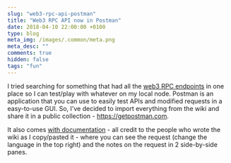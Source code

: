 ```yaml
---
slug: "web3-rpc-api-postman"
title: "Web3 RPC API now in Postman"
date: 2018-04-10 22:00:00 +0100
type: blog
meta_img: /images/.common/meta.png
meta_desc: ""
comments: true
hidden: false
tags: "fun"
---
```


I tried searching for something that had all the [web3 RPC endpoints](https://github.com/ethereum/wiki/wiki/JSON-RPC#json-rpc-api) in one place so I can test/play with whatever on my local node. Postman is an application that you can use to easily test APIs and modified requests in a easy-to-use GUI. So, I've decided to import everything from the wiki and share it in a public collection - https://getpostman.com.

It also comes [with documentation](https://documenter.getpostman.com/view/4117254/ethereum-json-rpc/RVu7CT5J) - all credit to the people who wrote the wiki as I copy/pasted it - where you can see the request (change the language in the top right) and the notes on the request in 2 side-by-side panes.

<div class="postman-run-button"
data-postman-action="collection/import"
data-postman-var-1="b3dad9ed7bfce4d06f76"
data-postman-param="env%5BEthereum%20JSON-RPC%20Local%5D=W3sia2V5IjoiRU5WSVJPTk1FTlQiLCJ2YWx1ZSI6ImxvY2FsaG9zdDo4NTQ1LyIsImRlc2NyaXB0aW9uIjoiIiwidHlwZSI6InRleHQiLCJlbmFibGVkIjp0cnVlfV0="></div>
<script type="text/javascript">
  (function (p,o,s,t,m,a,n) {
    !p[s] && (p[s] = function () { (p[t] || (p[t] = [])).push(arguments); });
    !o.getElementById(s+t) && o.getElementsByTagName("head")[0].appendChild((
      (n = o.createElement("script")),
      (n.id = s+t), (n.async = 1), (n.src = m), n
    ));
  }(window, document, "_pm", "PostmanRunObject", "https://run.pstmn.io/button.js"));
</script>